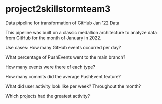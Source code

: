 # project2skillstormteam3
Data pipeline for transformation of GitHub Jan '22 Data

This pipeline was built on a classic medallion architecture to analyze data from GitHub for the month of January in 2022.

Use cases: 
How many GitHub events occurred per day?​

What percentage of PushEvents went to the main branch?​

How many events were there of each type?​

How many commits did the average PushEvent feature?​

What did user activity look like per week? Throughout the month?​

Which projects had the greatest activity?
